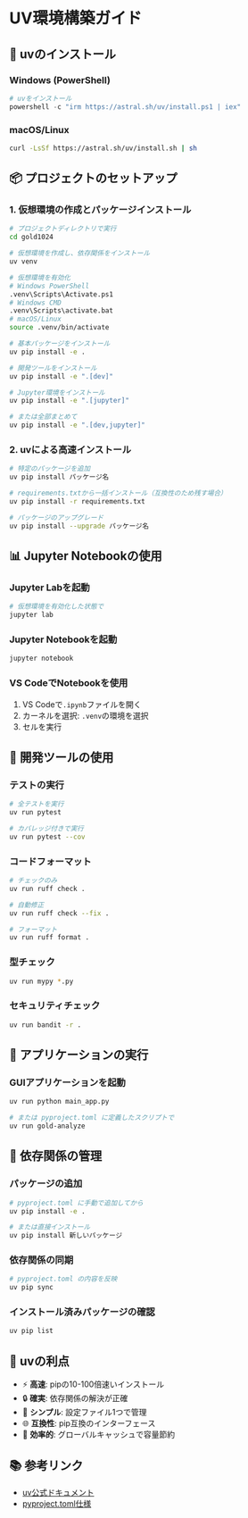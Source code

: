 # UV環境構築ガイド

## 🚀 uvのインストール

### Windows (PowerShell)
```powershell
# uvをインストール
powershell -c "irm https://astral.sh/uv/install.ps1 | iex"
```

### macOS/Linux
```bash
curl -LsSf https://astral.sh/uv/install.sh | sh
```

## 📦 プロジェクトのセットアップ

### 1. 仮想環境の作成とパッケージインストール

```bash
# プロジェクトディレクトリで実行
cd gold1024

# 仮想環境を作成し、依存関係をインストール
uv venv

# 仮想環境を有効化
# Windows PowerShell
.venv\Scripts\Activate.ps1
# Windows CMD
.venv\Scripts\activate.bat
# macOS/Linux
source .venv/bin/activate

# 基本パッケージをインストール
uv pip install -e .

# 開発ツールをインストール
uv pip install -e ".[dev]"

# Jupyter環境をインストール
uv pip install -e ".[jupyter]"

# または全部まとめて
uv pip install -e ".[dev,jupyter]"
```

### 2. uvによる高速インストール

```bash
# 特定のパッケージを追加
uv pip install パッケージ名

# requirements.txtから一括インストール（互換性のため残す場合）
uv pip install -r requirements.txt

# パッケージのアップグレード
uv pip install --upgrade パッケージ名
```

## 📊 Jupyter Notebookの使用

### Jupyter Labを起動
```bash
# 仮想環境を有効化した状態で
jupyter lab
```

### Jupyter Notebookを起動
```bash
jupyter notebook
```

### VS CodeでNotebookを使用
1. VS Codeで`.ipynb`ファイルを開く
2. カーネルを選択: `.venv`の環境を選択
3. セルを実行

## 🧪 開発ツールの使用

### テストの実行
```bash
# 全テストを実行
uv run pytest

# カバレッジ付きで実行
uv run pytest --cov
```

### コードフォーマット
```bash
# チェックのみ
uv run ruff check .

# 自動修正
uv run ruff check --fix .

# フォーマット
uv run ruff format .
```

### 型チェック
```bash
uv run mypy *.py
```

### セキュリティチェック
```bash
uv run bandit -r .
```

## 🏃 アプリケーションの実行

### GUIアプリケーションを起動
```bash
uv run python main_app.py

# または pyproject.toml に定義したスクリプトで
uv run gold-analyze
```

## 📝 依存関係の管理

### パッケージの追加
```bash
# pyproject.toml に手動で追加してから
uv pip install -e .

# または直接インストール
uv pip install 新しいパッケージ
```

### 依存関係の同期
```bash
# pyproject.toml の内容を反映
uv pip sync
```

### インストール済みパッケージの確認
```bash
uv pip list
```

## 🔧 uvの利点

- ⚡ **高速**: pipの10-100倍速いインストール
- 🔒 **確実**: 依存関係の解決が正確
- 🎯 **シンプル**: 設定ファイル1つで管理
- 🌐 **互換性**: pip互換のインターフェース
- 💾 **効率的**: グローバルキャッシュで容量節約

## 📚 参考リンク

- [uv公式ドキュメント](https://github.com/astral-sh/uv)
- [pyproject.toml仕様](https://packaging.python.org/en/latest/specifications/pyproject-toml/)
